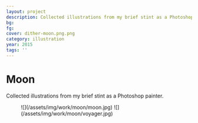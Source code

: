 ```yaml
---
layout: project
description: Collected illustrations from my brief stint as a Photoshop painter.
bg:
fg:
cover: dither-moon.png.png
category: illustration
year: 2015
tags: ''
---
```

# Moon

Collected illustrations from my brief stint as a Photoshop painter.

<figure>![](/assets/img/work/moon/moon.jpg) ![](/assets/img/work/moon/voyager.jpg)</figure>
